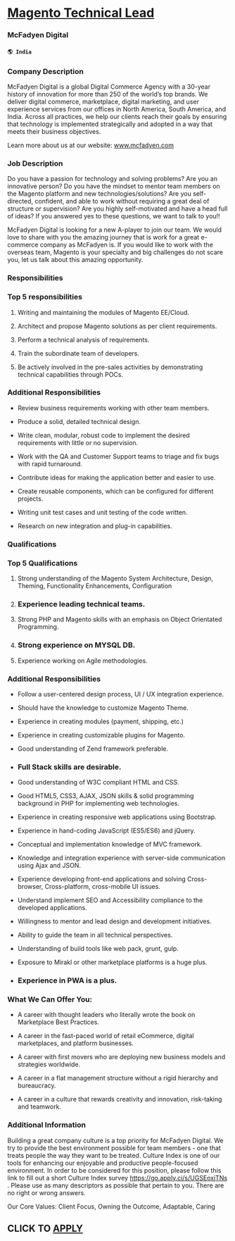 # [Magento Technical Lead](https://www.remotewlb.com/apply/magento-technical-lead)  
### McFadyen Digital  
#### `🌎 India`  

### Company Description

McFadyen Digital is a global Digital Commerce Agency with a 30-year history of innovation for more than 250 of the world’s top brands. We deliver digital commerce, marketplace, digital marketing, and user experience services from our offices in North America, South America, and India. Across all practices, we help our clients reach their goals by ensuring that technology is implemented strategically and adopted in a way that meets their business objectives.

Learn more about us at our website: www.mcfadyen.com

### Job Description

Do you have a passion for technology and solving problems? Are you an innovative person? Do you have the mindset to mentor team members on the Magento platform and new technologies/solutions? Are you self-directed, confident, and able to work without requiring a great deal of structure or supervision? Are you highly self-motivated and have a head full of ideas? If you answered yes to these questions, we want to talk to you!!

McFadyen Digital is looking for a new A-player to join our team. We would love to share with you the amazing journey that is work for a great e-commerce company as McFadyen is. If you would like to work with the overseas team, Magento is your specialty and big challenges do not scare you, let us talk about this amazing opportunity.

### Responsibilities

### Top 5 responsibilities

  1. Writing and maintaining the modules of Magento EE/Cloud. 

  1. Architect and propose Magento solutions as per client requirements. 

  1. Perform a technical analysis of requirements. 

  1. Train the subordinate team of developers. 

  1. Be actively involved in the pre-sales activities by demonstrating technical capabilities through POCs. 

### Additional Responsibilities

  * Review business requirements working with other team members. 

  * Produce a solid, detailed technical design. 

  * Write clean, modular, robust code to implement the desired requirements with little or no supervision. 

  * Work with the QA and Customer Support teams to triage and fix bugs with rapid turnaround. 

  * Contribute ideas for making the application better and easier to use. 

  * Create reusable components, which can be configured for different projects. 

  * Writing unit test cases and unit testing of the code written. 

  * Research on new integration and plug-in capabilities. 

### Qualifications

### Top 5 Qualifications

  1. Strong understanding of the Magento System Architecture, Design, Theming, Functionality Enhancements, Configuration 

  2. ### Experience leading technical teams. 

  3. Strong PHP and Magento skills with an emphasis on Object Orientated Programming. 

  4. ### Strong experience on MYSQL DB. 

  5. Experience working on Agile methodologies. 

### Additional Responsibilities

  * Follow a user-centered design process, UI / UX integration experience. 

  * Should have the knowledge to customize Magento Theme. 

  * Experience in creating modules (payment, shipping, etc.) 

  * Experience in creating customizable plugins for Magento. 

  * Good understanding of Zend framework preferable. 

  * ### Full Stack skills are desirable. 

  * Good understanding of W3C compliant HTML and CSS. 

  * Good HTML5, CSS3, AJAX, JSON skills & solid programming background in PHP for implementing web technologies. 

  * Experience in creating responsive web applications using Bootstrap. 

  * Experience in hand-coding JavaScript (ES5/ES6) and jQuery. 

  * Conceptual and implementation knowledge of MVC framework. 

  * Knowledge and integration experience with server-side communication using Ajax and JSON. 

  * Experience developing front-end applications and solving Cross-browser, Cross-platform, cross-mobile UI issues. 

  * Understand implement SEO and Accessibility compliance to the developed applications. 

  * Willingness to mentor and lead design and development initiatives. 

  * Ability to guide the team in all technical perspectives. 

  * Understanding of build tools like web pack, grunt, gulp. 

  * Exposure to Mirakl or other marketplace platforms is a huge plus. 

  * ### Experience in PWA is a plus. 

### What We Can Offer You:

  * A career with thought leaders who literally wrote the book on Marketplace Best Practices. 

  * A career in the fast-paced world of retail eCommerce, digital marketplaces, and platform businesses. 

  * A career with first movers who are deploying new business models and strategies worldwide. 

  * A career in a flat management structure without a rigid hierarchy and bureaucracy. 

  * A career in a culture that rewards creativity and innovation, risk-taking and teamwork. 

### Additional Information

Building a great company culture is a top priority for McFadyen Digital. We try to provide the best environment possible for team members - one that treats people the way they want to be treated. Culture Index is one of our tools for enhancing our enjoyable and productive people-focused environment. In order to be considered for this position, please follow this link to fill out a short Culture Index survey https://go.apply.ci/s/UGSEoxjTNs . Please use as many descriptors as possible that pertain to you. There are no right or wrong answers.

Our Core Values: Client Focus, Owning the Outcome, Adaptable, Caring

  
## CLICK TO [APPLY](https://www.remotewlb.com/apply/magento-technical-lead)

